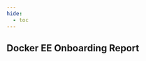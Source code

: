 ```yaml
---
hide:
  - toc
---
```

## Docker EE Onboarding Report

<!-- DO NOT REMOVE -->
<div id="exportable-table" data-export-name="ACID_onbording-report" data-extra-copy-btn> </div>

<div id="table-url" class="dataTable" data-s3-table-url="https://objs3parlow01.fr.world.socgen:4443/byo-ad016-dev-acid-wiki-csv/tables/onboarding/ACID_onbording-report.csv"></div>
